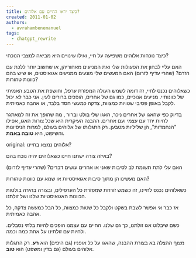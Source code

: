 ```yaml
---
title: כיצד יראו החיים עם אלוהים?
created: 2011-01-02
authors:
  - avrahambenemanuel
tags:
  - chatgpt_rewrite
---
```

כיצד נוכחות אלוהים משפיעה על חיי, 
ואילו שינויים היא מביאה למצבי הנוכחי? 

האם עליי לבחון את הפעולות שלי ואת המניעים מאחוריהן, או שחשוב יותר ללכת עם הזרם? (שהרי עדיף לזרום)
האם המעשים שלי מונעים ממניעים אגואיסטים, או שיש בהם כוונות טהורות?

כשאלוהים נכנס לחיי, זה דומה לשמש העולה המפזרת ערפל, וחושפת את הטבע האמיתי של כוונותיי. מניעים אנוכיים, כמו גם של אחרים, הופכים ברורים לעין. אני כבר לא יכול לקבל באופן פסיבי שטויות כמצוות, צדקה כמעשי חסד בלבד, או אהבה כאמיתית.

בדיוק כפי שהאגו של אחרים ניכר, האגו שלי בולט וברור , מה שהופך את זה למאתגר לחיות יחד עם עצמי ועם אחרים. ההבנה העיקרית היא שכל צורות האגו, אפילו "הנחמדות", הן שליליות מטבען. רק התגלותו של אלוהים בעולם, למרות הניסיונות והשיפוט, היא **טובה באמת**.

original:
אלוהים נמצא בחיינו?

באיזה צורה ישתנו חיינו כשאלוהים יהיה נוכח בהם?

האם עלי לתת תשומת לב לסיבות שאני או אחרים עושים דברים? (שהרי עדיף לזרום)

האם מעשינו הן מתוך סיבות אגואיסטיות או שמא עם כוונות טהורות?

כשאלוהים נכנס לחיינו, זה כשמש זורחת שמפזרת כל הערפילים, ובצורה בהירה בולטות הכוונות האגואיסטיות שלנו ושל זולתנו.

אז כבר אי אפשר לשבת בשקט ולקבל כל שטות כמצווה, כל הבל כמעשה צדקה, כל אהבה כאמיתית.

כשם שיבלוט אגו זולתנו, כך גם שלנו. החיים עם עצמנו הופכים להיות בלתי נסבלים. ולחיות עם זולתינו על אחת כמה וכמה.

מצוף ההצלה בא בצורת ההבנה, שהאגו על כל אופניו (גם היפים) הוא **רע**. רק התגלות אלוהים בעולם (גם בדין ומשפט) הוא **טוב**.
